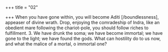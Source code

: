 +++
title = "02"

+++
When you have gone within, you will become Aditi [/boundlessness],  appeaser of divine wrath.
Drop, enjoying the comradeship of Indra, like an obedient mare
following the chariot-pole, you should follow riches to fulfillment. 3. We have drunk the soma; we have become immortal; we have gone to  the light; we have found the gods.
What can hostility do to us now, and what the malice of a mortal, o  immortal one?